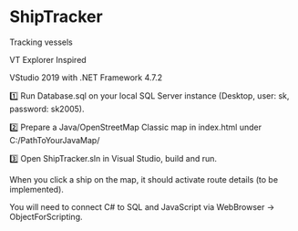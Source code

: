 # ShipTracker
Tracking vessels

VT Explorer Inspired

VStudio 2019 with .NET Framework 4.7.2

1️⃣ Run Database.sql on your local SQL Server instance (Desktop, user: sk, password: sk2005).

2️⃣ Prepare a Java/OpenStreetMap Classic map in index.html under C:/PathToYourJavaMap/

3️⃣ Open ShipTracker.sln in Visual Studio, build and run.

When you click a ship on the map, it should activate route details (to be implemented).

You will need to connect C# to SQL and JavaScript via WebBrowser -> ObjectForScripting.
